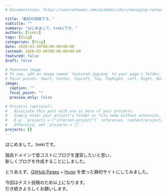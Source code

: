 ```yaml
---
# Documentation: https://sourcethemes.com/academic/docs/managing-content/

title: "最初の投稿です。"
subtitle: ""
summary: "はじめまして。tsekiです。"
authors: [tseki]
tags: [blog]
categories: [blog]
date: 2020-03-30T00:00:00+09:00
lastmod: 2020-03-00T00:00:00+09:00
featured: false
draft: false

# Featured image
# To use, add an image named `featured.jpg/png` to your page's folder.
# Focal points: Smart, Center, TopLeft, Top, TopRight, Left, Right, BottomLeft, Bottom, BottomRight.
image:
  caption: ""
  focal_point: ""
  preview_only: false

# Projects (optional).
#   Associate this post with one or more of your projects.
#   Simply enter your project's folder or file name without extension.
#   E.g. `projects = ["internal-project"]` references `content/project/deep-learning/index.md`.
#   Otherwise, set `projects = []`.
projects: []
---
```


はじめまして。tsekiです。

独自ドメインで低コストにブログを運営したいと思い、  
新しくブログを作成することにしました。

とりあえず、[GitHub Pages](https://help.github.com/ja/github/working-with-github-pages/about-github-pages) + [Hugo](https://gohugo.io/) を使った静的サイトにしてみました。

今回はテスト投稿のため以上になります。  
引き続きよろしくお願いします。